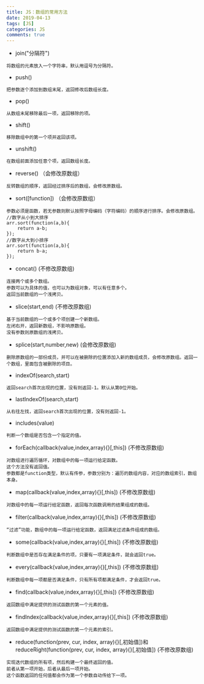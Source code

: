 ```yaml
---
title: JS：数组的常用方法
date: 2019-04-13
tags: [JS]
categories: JS
comments: true
---
```



- join("分隔符")
```
将数组的元素放入一个字符串，默认用逗号为分隔符。
```
- push()
```
把参数逐个添加到数组末尾，返回修改后数组长度。
```
- pop()
```
从数组末尾移除最后一项，返回移除的项。
```
- shift()
```
移除数组中的第一个项并返回该项。
```
- unshift()
```
在数组前面添加任意个项，返回数组长度。
```
- reverse()  （会修改原数组）
```
反转数组的顺序，返回经过排序后的数组，会修改原数组。
```
- sort([function])  （会修改原数组）
```
参数必须是函数，若无参数则默认按照字母编码（字符编码）的顺序进行排序。会修改原数组。
//数字从小到大排序
arr.sort(function(a,b){
    return a-b;
});
//数字从大到小排序
arr.sort(function(a,b){
    return b-a;
});
```
- concat()  (不修改原数组)
```
连接两个或多个数组。
参数可以为具体的值，也可以为数组对象，可以有任意多个。
返回当前数组的一个浅拷贝。
```
- slice(start,end)  (不修改原数组)
```
基于当前数组的一个或多个项创建一个新数组。
左闭右开，返回新数组，不影响原数组。
没有参数则原数组的浅拷贝。
```
- splice(start,number,new) (会修改原数组)
```
删除原数组的一部份成员，并可以在被删除的位置添加入新的数组成员，会修改原数组。返回一个数组，里面包含被删除的项目。
```
- indexOf(search,start)
```
返回search首次出现的位置，没有则返回-1。默认从第0位开始。
```
- lastIndexOf(search,start)
```
从右往左找，返回search首次出现的位置，没有则返回-1。
```
- includes(value)
```
判断一个数组是否包含一个指定的值。
```
- forEach(callback(value,index,array){}[,this]) (不修改原数组)
```
对数组进行遍历循环，对数组中的每一项运行给定函数。
这个方法没有返回值。
参数都是function类型，默认有传参，参数分别为：遍历的数组内容，对应的数组索引，数组本身。
```
- map(callback(value,index,array){}[,this]) (不修改原数组)
```
对数组中的每一项运行给定函数，返回每次函数调用的结果组成的数组。
```
- filter(callback(value,index,array){}[,this]) (不修改原数组)
```
“过滤”功能，数组中的每一项运行给定函数，返回满足过滤条件组成的数组。
```
- some(callback(value,index,array){}[,this]) (不修改原数组)
```
判断数组中是否存在满足条件的项，只要有一项满足条件，就会返回true。
```
- every(callback(value,index,array){}[,this]) (不修改原数组)
```
判断数组中每一项都是否满足条件，只有所有项都满足条件，才会返回true。
```
- find(callback(value,index,array){}[,this]) (不修改原数组)
```
返回数组中满足提供的测试函数的第一个元素的值。
```
- findIndex(callback(value,index,array){}[,this]) (不修改原数组)
```
返回数组中满足提供的测试函数的第一个元素的索引。
```
- reduce(function(prev, cur, index, array){}[,初始值])和reduceRight(function(prev, cur, index, array){}[,初始值]) (不修改原数组)
```
实现迭代数组的所有项，然后构建一个最终返回的值。
前者从第一项开始，后者从最后一项开始。
这个函数返回的任何值都会作为第一个参数自动传给下一项。
```
